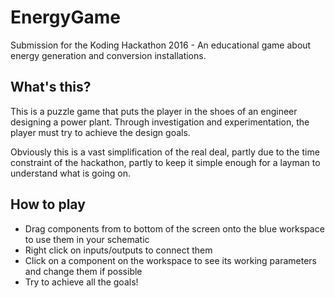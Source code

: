 # EnergyGame
Submission for the Koding Hackathon 2016 - An educational game about energy generation and conversion installations.

What's this?
---
This is a puzzle game that puts the player in the shoes of an engineer designing a power plant. Through 
investigation and experimentation, the player must try to achieve the design goals.

Obviously this is a vast simplification of the real deal, partly due to the time constraint of the hackathon, partly
to keep it simple enough for a layman to understand what is going on.


How to play
---
* Drag components from to bottom of the screen onto the blue workspace to use them in your schematic
* Right click on inputs/outputs to connect them
* Click on a component on the workspace to see its working parameters and change them if possible
* Try to achieve all the goals!
